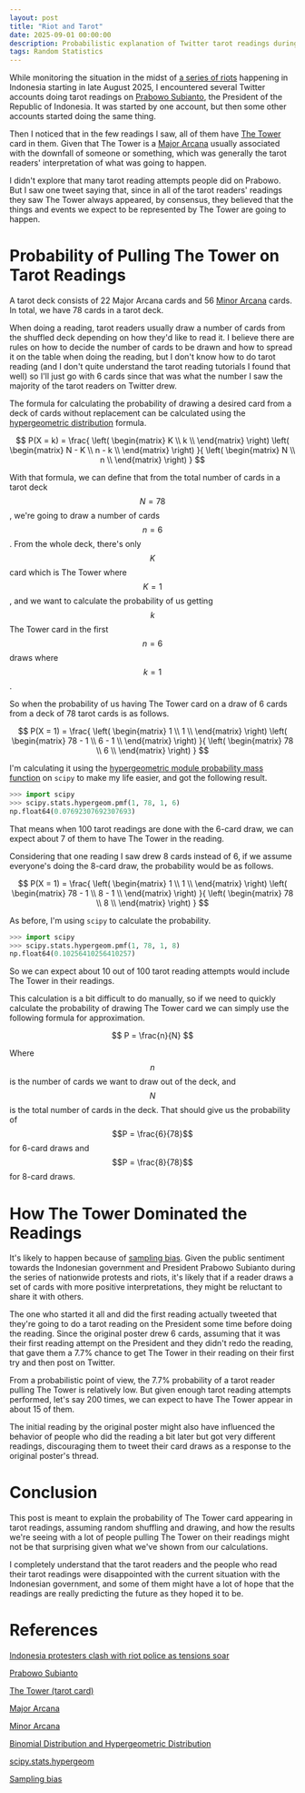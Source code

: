 ```yaml
---
layout: post
title: "Riot and Tarot"
date: 2025-09-01 00:00:00
description: Probabilistic explanation of Twitter tarot readings during Indonesia's riots
tags: Random Statistics
---
```


While monitoring the situation in the midst of [a series of riots](https://www.aljazeera.com/gallery/2025/8/31/indonesia-protesters-clash-with-riot-police-as-tensions-soar) happening in Indonesia starting in late August 2025, I encountered several Twitter accounts doing tarot readings on [Prabowo Subianto](https://en.wikipedia.org/wiki/Prabowo_Subianto), the President of the Republic of Indonesia. It was started by one account, but then some other accounts started doing the same thing.

Then I noticed that in the few readings I saw, all of them have [The Tower](https://en.wikipedia.org/wiki/The_Tower_(tarot_card)) card in them. Given that The Tower is a [Major Arcana](https://en.wikipedia.org/wiki/Major_Arcana) usually associated with the downfall of someone or something, which was generally the tarot readers' interpretation of what was going to happen.

I didn't explore that many tarot reading attempts people did on Prabowo. But I saw one tweet saying that, since in all of the tarot readers' readings they saw The Tower always appeared, by consensus, they believed that the things and events we expect to be represented by The Tower are going to happen.

# Probability of Pulling The Tower on Tarot Readings

A tarot deck consists of 22 Major Arcana cards and 56 [Minor Arcana](https://en.wikipedia.org/wiki/Minor_Arcana) cards. In total, we have 78 cards in a tarot deck.

When doing a reading, tarot readers usually draw a number of cards from the shuffled deck depending on how they'd like to read it. I believe there are rules on how to decide the number of cards to be drawn and how to spread it on the table when doing the reading, but I don't know how to do tarot reading (and I don't quite understand the tarot reading tutorials I found that well) so I'll just go with 6 cards since that was what the number I saw the majority of the tarot readers on Twitter drew.

The formula for calculating the probability of drawing a desired card from a deck of cards without replacement can be calculated using the [hypergeometric distribution](/2020-05-16/binomial-distribution-and-hypergeometric-distribution) formula.

$$
P(X = k) = \frac{
\left(
  \begin{matrix}
    K \\
    k \\
  \end{matrix}
\right)
\left(
  \begin{matrix}
    N - K \\
    n - k \\
  \end{matrix}
\right)
}{
\left(
  \begin{matrix}
    N \\
    n \\
  \end{matrix}
\right)
}
$$

With that formula, we can define that from the total number of cards in a tarot deck $$N = 78$$, we're going to draw a number of cards $$n = 6$$. From the whole deck, there's only $$K$$ card which is The Tower where $$K = 1$$, and we want to calculate the probability of us getting $$k$$ The Tower card in the first $$n = 6$$ draws where $$k = 1$$ .

So when the probability of us having The Tower card on a draw of 6 cards from a deck of 78 tarot cards is as follows.

$$
P(X = 1) = \frac{
\left(
  \begin{matrix}
    1 \\
    1 \\
  \end{matrix}
\right)
\left(
  \begin{matrix}
    78 - 1 \\
    6 - 1 \\
  \end{matrix}
\right)
}{
\left(
  \begin{matrix}
    78 \\
    6 \\
  \end{matrix}
\right)
}
$$

I'm calculating it using the [hypergeometric module probability mass function](https://docs.scipy.org/doc/scipy/reference/generated/scipy.stats.hypergeom.html) on `scipy` to make my life easier, and got the following result.

```py
>>> import scipy
>>> scipy.stats.hypergeom.pmf(1, 78, 1, 6)
np.float64(0.07692307692307693)
```

That means when 100 tarot readings are done with the 6-card draw, we can expect about 7 of them to have The Tower in the reading.

Considering that one reading I saw drew 8 cards instead of 6, if we assume everyone's doing the 8-card draw, the probability would be as follows.

$$
P(X = 1) = \frac{
\left(
  \begin{matrix}
    1 \\
    1 \\
  \end{matrix}
\right)
\left(
  \begin{matrix}
    78 - 1 \\
    8 - 1 \\
  \end{matrix}
\right)
}{
\left(
  \begin{matrix}
    78 \\
    8 \\
  \end{matrix}
\right)
}
$$

As before, I'm using `scipy` to calculate the probability.

```py
>>> import scipy
>>> scipy.stats.hypergeom.pmf(1, 78, 1, 8)
np.float64(0.10256410256410257)
```

So we can expect about 10 out of 100 tarot reading attempts would include The Tower in their readings.

This calculation is a bit difficult to do manually, so if we need to quickly calculate the probability of drawing The Tower card we can simply use the following formula for approximation.

$$
P = \frac{n}{N}
$$

Where $$n$$ is the number of cards we want to draw out of the deck, and $$N$$ is the total number of cards in the deck. That should give us the probability of $$P = \frac{6}{78}$$ for 6-card draws and $$P = \frac{8}{78}$$ for 8-card draws.

# How The Tower Dominated the Readings

It's likely to happen because of [sampling bias](https://en.wikipedia.org/wiki/Sampling_bias). Given the public sentiment towards the Indonesian government and President Prabowo Subianto during the series of nationwide protests and riots, it's likely that if a reader draws a set of cards with more positive interpretations, they might be reluctant to share it with others.

The one who started it all and did the first reading actually tweeted that they're going to do a tarot reading on the President some time before doing the reading. Since the original poster drew 6 cards, assuming that it was their first reading attempt on the President and they didn't redo the reading, that gave them a 7.7% chance to get The Tower in their reading on their first try and then post on Twitter.

From a probabilistic point of view, the 7.7% probability of a tarot reader pulling The Tower is relatively low. But given enough tarot reading attempts performed, let's say 200 times, we can expect to have The Tower appear in about 15 of them. 

The initial reading by the original poster might also have influenced the behavior of people who did the reading a bit later but got very different readings, discouraging them to tweet their card draws as a response to the original poster's thread.

# Conclusion

This post is meant to explain the probability of The Tower card appearing in tarot readings, assuming random shuffling and drawing, and how the results we're seeing with a lot of people pulling The Tower on their readings might not be that surprising given what we've shown from our calculations.

I completely understand that the tarot readers and the people who read their tarot readings were disappointed with the current situation with the Indonesian government, and some of them might have a lot of hope that the readings are really predicting the future as they hoped it to be.

# References

[Indonesia protesters clash with riot police as tensions soar](https://www.aljazeera.com/gallery/2025/8/31/indonesia-protesters-clash-with-riot-police-as-tensions-soar)

[Prabowo Subianto](https://en.wikipedia.org/wiki/Prabowo_Subianto)

[The Tower (tarot card)](https://en.wikipedia.org/wiki/The_Tower_(tarot_card))

[Major Arcana](https://en.wikipedia.org/wiki/Major_Arcana)

[Minor Arcana](https://en.wikipedia.org/wiki/Minor_Arcana)

[Binomial Distribution and Hypergeometric Distribution](/2020-05-16/binomial-distribution-and-hypergeometric-distribution)

[scipy.stats.hypergeom](https://docs.scipy.org/doc/scipy/reference/generated/scipy.stats.hypergeom.html)

[Sampling bias](https://en.wikipedia.org/wiki/Sampling_bias)
